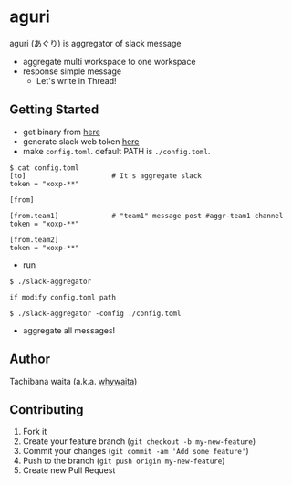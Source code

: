 # aguri

aguri (あぐり) is aggregator of slack message

- aggregate multi workspace to one workspace
- response simple message
  - Let's write in Thread!

## Getting Started

- get binary from [here](https://github.com/whywaita/aguri/releases)
- generate slack web token [here](https://api.slack.com/custom-integrations/legacy-tokens)
- make `config.toml`. default PATH is `./config.toml`.

```
$ cat config.toml
[to]                     # It's aggregate slack
token = "xoxp-**"

[from]

[from.team1]             # "team1" message post #aggr-team1 channel
token = "xoxp-**"

[from.team2]
token = "xoxp-**"
```

- run

```
$ ./slack-aggregator

if modify config.toml path

$ ./slack-aggregator -config ./config.toml
```

- aggregate all messages!

## Author

Tachibana waita (a.k.a. [whywaita](https://github.com/whywaita))

## Contributing

1. Fork it
2. Create your feature branch (`git checkout -b my-new-feature`)
3. Commit your changes (`git commit -am 'Add some feature'`)
4. Push to the branch (`git push origin my-new-feature`)
5. Create new Pull Request
